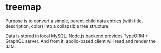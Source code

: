 # treemap

Purpose is to convert a simple, parent-child data entries (with title, description, color) into a collapsible tree structure.

Data is stored in local MySQL. Node.js backend provides TypeORM + GraphQL server. And from it, apollo-based client will read and render the data.